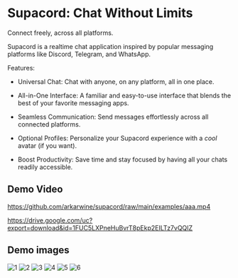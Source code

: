 # Supacord: Chat Without Limits

Connect freely, across all platforms.

Supacord is a realtime chat application inspired by popular messaging platforms like Discord, Telegram, and WhatsApp.

Features:

-   Universal Chat: Chat with anyone, on any platform, all in one place.

-   All-in-One Interface: A familiar and easy-to-use interface that blends the best of your favorite messaging apps.

-   Seamless Communication: Send messages effortlessly across all connected platforms.

-   Optional Profiles: Personalize your Supacord experience with a _cool_ avatar (if you want).

-   Boost Productivity: Save time and stay focused by having all your chats readily accessible.

## Demo Video

https://github.com/arkarwine/supacord/raw/main/examples/aaa.mp4

https://drive.google.com/uc?export=download&id=1FUC5LXPneHuBvrT8pEkp2EILTz7vQQIZ

## Demo images

![1](https://github.com/arkarwine/supacord/blob/main/examples/1.png?raw=true)
![2](https://github.com/arkarwine/supacord/blob/main/examples/2.png?raw=true)
![3](https://github.com/arkarwine/supacord/blob/main/examples/3.png?raw=true)
![4](https://github.com/arkarwine/supacord/blob/main/examples/4.png?raw=true)
![5](https://github.com/arkarwine/supacord/blob/main/examples/5.png?raw=true)
![6](https://github.com/arkarwine/supacord/blob/main/examples/6.png?raw=true)
